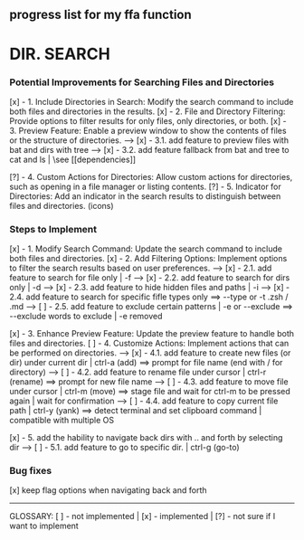 progress list for my ffa function 
---

# DIR. SEARCH

### Potential Improvements for Searching Files and Directories
[x] - 1. Include Directories in Search: Modify the search command to include both files and directories in the results.
[x] - 2. File and Directory Filtering: Provide options to filter results for only files, only directories, or both.
[x] - 3. Preview Feature: Enable a preview window to show the contents of files or the structure of directories.
--> [x] - 3.1. add feature to preview files with bat and dirs with tree
--> [x] - 3.2. add feature fallback from bat and tree to cat and ls | \\see [[dependencies]]

[?] - 4. Custom Actions for Directories: Allow custom actions for directories, such as opening in a file manager or listing contents.
[?] - 5. Indicator for Directories: Add an indicator in the search results to distinguish between files and directories. (icons)

### Steps to Implement
[x] - 1. Modify Search Command: Update the search command to include both files and directories.
[x] - 2. Add Filtering Options: Implement options to filter the search results based on user preferences.
--> [x] - 2.1. add feature to search for file only | -f
--> [x] - 2.2. add feature to search for dirs only | -d
--> [x] - 2.3. add feature to hide hidden files and paths | -i
--> [x] - 2.4. add feature to search for specific fifle types only ==> --type or -t .zsh / .md
--> [ ] - 2.5. add feature to exclude certain patterns | -e or --exclude ==> --exclude words to exclude | -e removed

[x] - 3. Enhance Preview Feature: Update the preview feature to handle both files and directories.
[ ] - 4. Customize Actions: Implement actions that can be performed on directories.
--> [x] - 4.1. add feature to create new files (or dir) under current dir | ctrl-a (add) ==> prompt for file name (end with / for directory)
--> [ ] - 4.2. add feature to rename file under cursor | ctrl-r (rename) ==> prompt for new file name
--> [ ] - 4.3. add feature to move file under cursor | ctrl-m (move) ==> stage file and wait for ctrl-m to be pressed again | wait for confirmation
--> [ ] - 4.4. add feature to copy current file path | ctrl-y (yank) ==> detect terminal and set clipboard command | compatible with multiple OS

[x] - 5. add the hability to navigate back dirs with .. and forth by selecting dir
--> [ ] - 5.1. add feature to go to specific dir. | ctrl-g (go-to)

### Bug fixes 
[x] keep flag options when navigating back and forth  

---

GLOSSARY: [ ] - not implemented | [x] - implemented | [?] - not sure if I want to implement
